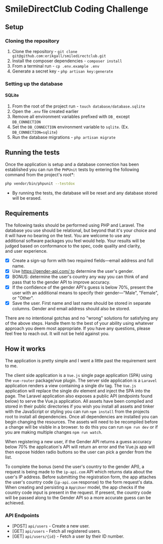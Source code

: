 # SmileDirectClub Coding Challenge

## Setup

### Cloning the repository

1. Clone the repository - `git clone git@github.com:erikgall/smiledirectclub.git`
2. Install the composer dependencies - `composer install`
3. From a terminal run - `cp .env.example .env`
4. Generate a secret key - `php artisan key:generate`

### Setting up the database

#### SQLite

1. From the root of the project run - `touch database/database.sqlite`
2. Open the `.env` file created earlier
3. Remove all environment variables prefixed with `DB_` except `DB_CONNECTION`
4. Set the `DB_CONNECTION` environment variable to `sqlite`. (Ex. `DB_CONNECTION=sqlite`)
5. Run the database migrations - `php artisan migrate`

## Running the tests

Once the application is setup and a database connection has been established you can run the `PHPUnit` tests by entering the following command from the project's root*:

```bash
php vendor/bin/phpunit --testdox
```

* By running the tests, the database will be reset and any database stored will be erased.

## Requirements

The following tasks should be performed using PHP and Laravel. The database you use should be relational, but beyond that it's your choice and it will have no bearing on the test. You are welcome to use any additional software packages you feel would help. Your results will be judged based on conformance to the spec, code quality and clarity, and user experience.

- [x] Create a sign-up form with two required fields—email address and full name.
- [x] Use https://gender-api.com/ to determine the user's gender.
- [x] BONUS: determine the user's country any way you can think of and pass that to the gender API to improve accuracy.
- [x] If the confidence of the gender API's guess is below 70%, present the user with an additional means to specify their gender—"Male", "Female", or "Other".
- [x] Save the user. First name and last name should be stored in separate columns. Gender and email address should also be stored.

There are no intentional gotchas and no "wrong" solutions for satisfying any of the above steps. Handle them to the best of your ability using whatever approach you deem most appropriate. If you have any questions, please feel free to reach out. It will not be held against you.

## How it works

The application is pretty simple and I went a little past the requirement sent to me.

The client side application is a `Vue.js` single page application (SPA) using the `vue-router` package/vue plugin. The server side application is a `Laravel` application renders a view containing a single div tag. The `Vue.js` application will replace the single div element and inject the SPA into the page. The Laravel application also exposes a public API (endpoints found below) to serve the Vue.js application. All assets have been compiled and stored in their public directories if you wish you install all assets and tinker with the JavaScript or styling you can run `npm install` from the projects root to install all dependencies. Once all dependencies are installed you can begin changing the resources. The assets will need to be recompiled before a change will be visible in a browser. to do this you can run `npm run dev` or if you are making multiple changes `npm run watch`.

When registering a new user, if the Gender API returns a guess accuracy below 70% the application's API will return an error and the Vue.js app will then expose hidden radio buttons so the user can pick a gender from the list.

To complete the bonus (send the user's country to the gender API), a request is being made to the `ip-api.com` API which returns data about the user's IP address. Before submitting the registration form, the app attaches the user's country code (`ip-api.com` response) to the form request's data. When creating and persisting a `App\User` model, the app checks if the country code input is present in the request. If present, the country code will be passed along to the Gender API so a more accurate guess can be achieved.

### API Endpoints

- [POST] `api/users` - Create a new user.
- [GET] `api/users` - Fetch all registered users.
- [GET] `api/users/{id}` - Fetch a user by their ID number.
